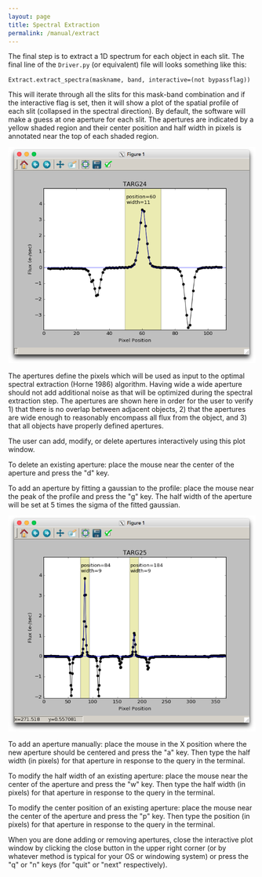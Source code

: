 ```yaml
---
layout: page
title: Spectral Extraction
permalink: /manual/extract
---
```


The final step is to extract a 1D spectrum for each object in each slit.  The final line of the `Driver.py` (or equivalent) file will looks something like this:

```
Extract.extract_spectra(maskname, band, interactive=(not bypassflag))
```

This will iterate through all the slits for this mask-band combination and if the interactive flag is set, then it will show a plot of the spatial profile of each slit (collapsed in the spectral direction).  By default, the software will make a guess at one aperture for each slit.  The apertures are indicated by a yellow shaded region and their center position and half width in pixels is annotated near the top of each shaded region.

![Screenshot](extract1.png "Screenshot of a spatial profile with a single aperture defined.")

The apertures define the pixels which will be used as input to the optimal spectral extraction (Horne 1986) algorithm.  Having wide a wide aperture should not add additional noise as that will be optimized during the spectral extraction step.  The apertures are shown here in order for the user to verify 1) that there is no overlap between adjacent objects, 2) that the apertures are wide enough to reasonably encompass all flux from the object, and 3) that all objects have properly defined apertures.

The user can add, modify, or delete apertures interactively using this plot window.

To delete an existing aperture: place the mouse near the center of the aperture and press the "d" key.

To add an aperture by fitting a gaussian to the profile: place the mouse near the peak of the profile and press the "g" key.  The half width of the aperture will be set at 5 times the sigma of the fitted gaussian.

![Screenshot](extract2.png "Screenshot of a spatial profile with a second aperture added by hitting the 'g' key.")

To add an aperture manually: place the mouse in the X position where the new aperture should be centered and press the "a" key.  Then type the half width (in pixels) for that aperture in response to the query in the terminal.

To modify the half width of an existing aperture: place the mouse near the center of the aperture and press the "w" key.  Then type the half width (in pixels) for that aperture in response to the query in the terminal.

To modify the center position of an existing aperture: place the mouse near the center of the aperture and press the "p" key.  Then type the position (in pixels) for that aperture in response to the query in the terminal.

When you are done adding or removing apertures, close the interactive plot window by clicking the close button in the upper right corner (or by whatever method is typical for your OS or windowing system) or press the "q" or "n" keys (for "quit" or "next" respectively).

